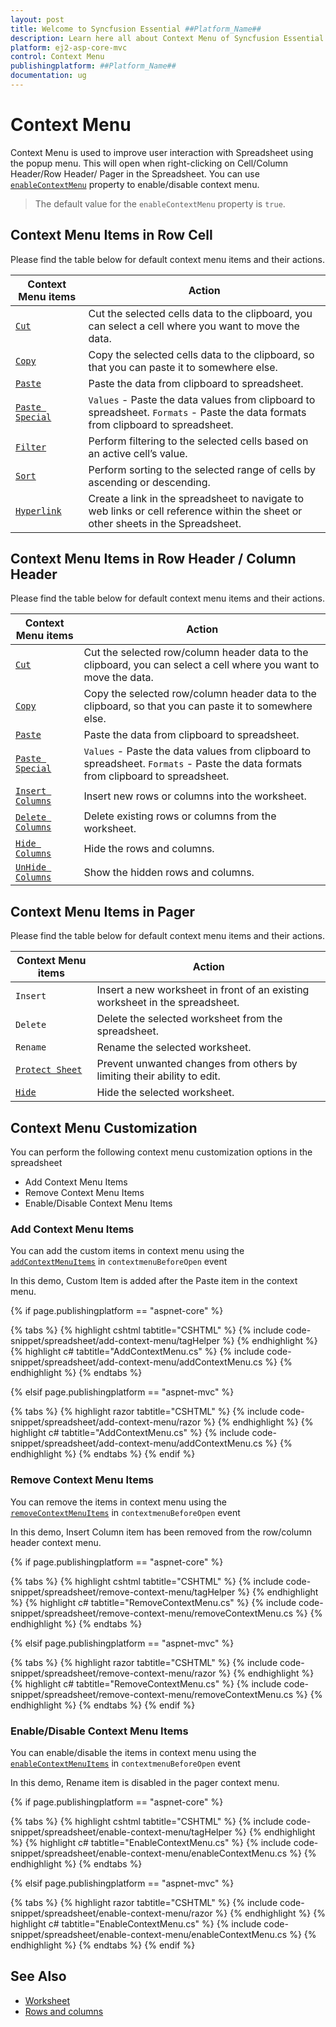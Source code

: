 ```yaml
---
layout: post
title: Welcome to Syncfusion Essential ##Platform_Name##
description: Learn here all about Context Menu of Syncfusion Essential ##Platform_Name## widgets based on HTML5 and jQuery.
platform: ej2-asp-core-mvc
control: Context Menu
publishingplatform: ##Platform_Name##
documentation: ug
---
```



# Context Menu

Context Menu is used to improve user interaction with Spreadsheet using the popup menu. This will open when right-clicking on Cell/Column Header/Row Header/ Pager in the Spreadsheet. You can use [`enableContextMenu`](../api/spreadsheet/#enableContextMenu) property to enable/disable context menu.

> The default value for the `enableContextMenu` property is `true`.

## Context Menu Items in Row Cell

Please find the table below for default context menu items and their actions.

| Context Menu items | Action |
|-------|---------|
| [`Cut`](../api/spreadsheet/#cut) | Cut the selected cells data to the clipboard, you can select a cell where you want to move the data. |
| [`Copy`](../api/spreadsheet/#copy) | Copy the selected cells data to the clipboard, so that you can paste it to somewhere else. |
| [`Paste`](../api/spreadsheet/#paste) | Paste the data from clipboard to spreadsheet. |
| [`Paste Special`](../api/spreadsheet/#paste) | `Values` - Paste the data values from clipboard to spreadsheet.  `Formats` - Paste the data formats from clipboard to spreadsheet. |
| [`Filter`](../api/spreadsheet/#filter) | Perform filtering to the selected cells based on an active cell’s value. |
| [`Sort`](../api/spreadsheet/#sort) | Perform sorting to the selected range of cells by ascending or descending. |
| [`Hyperlink`](../api/spreadsheet/#hyperlink) | Create a link in the spreadsheet to navigate to web links or cell reference within the sheet or other sheets in the Spreadsheet. |

## Context Menu Items in Row Header / Column Header

Please find the table below for default context menu items and their actions.

| Context Menu items | Action |
|-------|---------|
| [`Cut`](../api/spreadsheet/#cut) | Cut the selected row/column header data to the clipboard, you can select a cell where you want to move the data. |
| [`Copy`](../api/spreadsheet/#copy) | Copy the selected row/column header data to the clipboard, so that you can paste it to somewhere else. |
| [`Paste`](../api/spreadsheet/#paste) | Paste the data from clipboard to spreadsheet. |
| [`Paste Special`](../api/spreadsheet/#paste) | `Values` - Paste the data values from clipboard to spreadsheet. `Formats` - Paste the data formats from clipboard to spreadsheet. |
| [`Insert Columns`](../api/spreadsheet/#insertRow) | Insert new rows or columns into the worksheet. |
| [`Delete Columns`](../api/spreadsheet/#deleteRow) | Delete existing rows or columns from the worksheet. |
| [`Hide Columns`](../api/spreadsheet/#insert) | Hide the rows and columns. |
| [`UnHide Columns`](../api/spreadsheet/#delete) | Show the hidden rows and columns. |

## Context Menu Items in Pager

Please find the table below for default context menu items and their actions.

| Context Menu items | Action |
|-------|---------|
| `Insert` | Insert a new worksheet in front of an existing worksheet in the spreadsheet. |
| `Delete` | Delete the selected worksheet from the spreadsheet. |
| `Rename` | Rename the selected worksheet. |
| [`Protect Sheet`](../api/spreadsheet/#protectSheet) | Prevent unwanted changes from others by limiting their ability to edit. |
| [`Hide`](../api/spreadsheet/#hide) |Hide the selected worksheet. |

## Context Menu Customization

You can perform the following context menu customization options in the spreadsheet

* Add Context Menu Items
* Remove Context Menu Items
* Enable/Disable Context Menu Items

### Add Context Menu Items

You can add the custom items in context menu using the [`addContextMenuItems`](../api/spreadsheet/#addContextMenuItems) in `contextmenuBeforeOpen` event

In this demo, Custom Item is added after the Paste item in the context menu.

{% if page.publishingplatform == "aspnet-core" %}

{% tabs %}
{% highlight cshtml tabtitle="CSHTML" %}
{% include code-snippet/spreadsheet/add-context-menu/tagHelper %}
{% endhighlight %}
{% highlight c# tabtitle="AddContextMenu.cs" %}
{% include code-snippet/spreadsheet/add-context-menu/addContextMenu.cs %}
{% endhighlight %}
{% endtabs %}

{% elsif page.publishingplatform == "aspnet-mvc" %}

{% tabs %}
{% highlight razor tabtitle="CSHTML" %}
{% include code-snippet/spreadsheet/add-context-menu/razor %}
{% endhighlight %}
{% highlight c# tabtitle="AddContextMenu.cs" %}
{% include code-snippet/spreadsheet/add-context-menu/addContextMenu.cs %}
{% endhighlight %}
{% endtabs %}
{% endif %}



### Remove Context Menu Items

You can remove the items in context menu using the [`removeContextMenuItems`](../api/spreadsheet/#removeContextMenuItems) in `contextmenuBeforeOpen` event

In this demo, Insert Column item has been removed from the row/column header context menu.

{% if page.publishingplatform == "aspnet-core" %}

{% tabs %}
{% highlight cshtml tabtitle="CSHTML" %}
{% include code-snippet/spreadsheet/remove-context-menu/tagHelper %}
{% endhighlight %}
{% highlight c# tabtitle="RemoveContextMenu.cs" %}
{% include code-snippet/spreadsheet/remove-context-menu/removeContextMenu.cs %}
{% endhighlight %}
{% endtabs %}

{% elsif page.publishingplatform == "aspnet-mvc" %}

{% tabs %}
{% highlight razor tabtitle="CSHTML" %}
{% include code-snippet/spreadsheet/remove-context-menu/razor %}
{% endhighlight %}
{% highlight c# tabtitle="RemoveContextMenu.cs" %}
{% include code-snippet/spreadsheet/remove-context-menu/removeContextMenu.cs %}
{% endhighlight %}
{% endtabs %}
{% endif %}



### Enable/Disable Context Menu Items

You can enable/disable the items in context menu using the [`enableContextMenuItems`](../api/spreadsheet/#enableContextMenuItems) in `contextmenuBeforeOpen` event

In this demo, Rename item is disabled in the pager context menu.

{% if page.publishingplatform == "aspnet-core" %}

{% tabs %}
{% highlight cshtml tabtitle="CSHTML" %}
{% include code-snippet/spreadsheet/enable-context-menu/tagHelper %}
{% endhighlight %}
{% highlight c# tabtitle="EnableContextMenu.cs" %}
{% include code-snippet/spreadsheet/enable-context-menu/enableContextMenu.cs %}
{% endhighlight %}
{% endtabs %}

{% elsif page.publishingplatform == "aspnet-mvc" %}

{% tabs %}
{% highlight razor tabtitle="CSHTML" %}
{% include code-snippet/spreadsheet/enable-context-menu/razor %}
{% endhighlight %}
{% highlight c# tabtitle="EnableContextMenu.cs" %}
{% include code-snippet/spreadsheet/enable-context-menu/enableContextMenu.cs %}
{% endhighlight %}
{% endtabs %}
{% endif %}



## See Also

* [Worksheet](./worksheet)
* [Rows and columns](./rows-and-columns)
